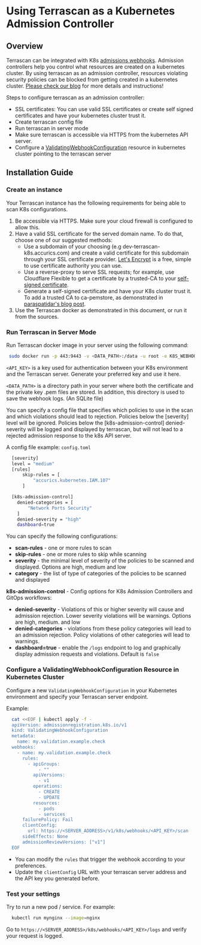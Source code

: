 # Using Terrascan as a Kubernetes Admission Controller

## Overview
Terrascan can be integrated with K8s [admissions webhooks](https://kubernetes.io/docs/reference/access-authn-authz/extensible-admission-controllers/).
Admission controllers help you control what resources are created on a kubernetes cluster. By using terrascan as an admission controller, resources violating security policies can be blocked from getting created in a kubernetes cluster. [Please check our blog](https://www.accurics.com/blog/terrascan-blog/kubernetes-security-terrascan-validating-admission-controller/) for more details and instructions!

Steps to configure terrascan as an admission controller:
- SSL certificates: You can use valid SSL certificates or create self signed certificates and have your kubernetes cluster trust it.
- Create terrascan config file
- Run terrascan in server mode
- Make sure terrascan is accessible via HTTPS from the kubernetes API server.
- Configure a [ValidatingWebhookConfiguration](https://kubernetes.io/docs/reference/generated/kubernetes-api/v1.19/#validatingwebhookconfiguration-v1-admissionregistration-k8s-io) resource in kubernetes cluster pointing to the terrascan server

## Installation Guide

### Create an instance
Your Terrascan instance has the following requirements for being able to scan K8s configurations.

1. Be accessible via HTTPS. Make sure your cloud firewall is configured to allow this.
2. Have a valid SSL certificate for the served domain name. To do that, choose one of our suggested methods:
    - Use a subdomain of your choosing (e.g dev-terrascan-k8s.accurics.com) and create a valid certificate for this subdomain through your SSL certificate provider. [Let's Encrypt](https://letsencrypt.org/) is a free, simple to use certificate authority you can use.
    - Use a reverse-proxy to serve SSL requests; for example, use Cloudflare Flexible to get a certificate by a trusted-CA to your [self-signed certificate](https://www.digitalocean.com/community/tutorials/openssl-essentials-working-with-ssl-certificates-private-keys-and-csrs).
    - Generate a self-signed certificate and have your K8s cluster trust it. To add a trusted CA to ca-pemstore, as demonstrated in [paraspatidar's blog post](https://medium.com/@paraspatidar/add-ssl-tls-certificate-or-pem-file-to-kubernetes-pod-s-trusted-root-ca-store-7bed5cd683d).
3. Use the Terrascan docker as demonstrated in this document, or run it from the sources.

### Run Terrascan in Server Mode
Run Terrascan docker image in your server using the following command:

 ``` Bash
  sudo docker run -p 443:9443 -v <DATA_PATH>:/data -u root -e K8S_WEBHOOK_API_KEY=<API_KEY> accurics/terrascan server --cert-path /data/cert.pem --key-path /data/key.pem -c /data/config.toml
 ```

`<API_KEY>` is a key used for authentication between your K8s environment and  the Terrascan server. Generate your preferred key and use it here.

`<DATA_PATH>` is a directory path in your server where both the certificate and the private key .pem files are stored.
In addition, this directory is used to save the webhook logs. (An SQLite file)

You can specify a config file that specifies which policies to use in the scan and which violations should lead to rejection. Policies below the [severity] level will be ignored. Policies below the [k8s-admission-control] denied-severity will be logged and displayed by terrascan, but will not lead to a rejected admission response to the k8s API server.

A config file example: ```config.toml```

``` Bash
  [severity]
  level = "medium"
  [rules]
      skip-rules = [
          "accurics.kubernetes.IAM.107"
      ]

  [k8s-admission-control]
    denied-categories = [
        "Network Ports Security"
    ]
    denied-severity = "high"
    dashboard=true
```

You can specify the following configurations:

*  **scan-rules** - one or more rules to scan
*  **skip-rules** - one or more rules to skip while scanning
*  **severity** - the minimal level of severity of the policies to be scanned and displayed. Options are high, medium and low
*  **category** - the list of type of categories of the policies to be scanned and displayed

**k8s-admission-control** - Config options for K8s Admission Controllers and GitOps workflows:

*  **denied-severity** - Violations of this or higher severity will cause and admission rejection. Lower severity violations will be warnings. Options are high, medium. and low
*  **denied-categories** - violations from these policy categories will lead to an admission rejection. Policy violations of other categories will lead to warnings.
*  **dashboard=true** - enable the `/logs` endpoint to  log and graphically display admission requests and violations. Default is `false`

### Configure a ValidatingWebhookConfiguration Resource in Kubernetes Cluster
Configure a new ```ValidatingWebhookConfiguration``` in your Kubernetes environment and specify your Terrascan server endpoint.

Example:

``` Bash
  cat <<EOF | kubectl apply -f -
  apiVersion: admissionregistration.k8s.io/v1
  kind: ValidatingWebhookConfiguration
  metadata:
    name: my.validation.example.check
  webhooks:
    - name: my.validation.example.check
      rules:
        - apiGroups:
            - ""
          apiVersions:
            - v1
          operations:
            - CREATE
            - UPDATE
          resources:
            - pods
            - services
      failurePolicy: Fail
      clientConfig:
        url: https://<SERVER_ADDRESS>/v1/k8s/webhooks/<API_KEY>/scan
      sideEffects: None
      admissionReviewVersions: ["v1"]
  EOF
```

* You can modify the `rules` that trigger the webhook according to your preferences.
* Update the ```clientConfig``` URL with your terrascan server address and the API key you generated before.


### Test your settings
Try to run a new pod / service. For example:

``` Bash
  kubectl run mynginx --image=nginx
```

Go to ```https://<SERVER_ADDRESS>/k8s/webhooks/<API_KEY>/logs``` and verify your request is logged.
